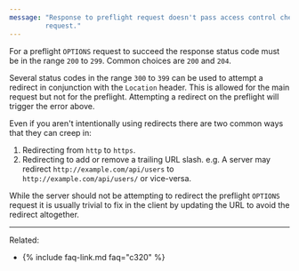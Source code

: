 ```yaml
---
message: "Response to preflight request doesn't pass access control check: Redirect is not allowed for a preflight
         request."
---
```


For a preflight `OPTIONS` request to succeed the response status code must be in the range `200` to `299`. Common
choices are `200` and `204`.

Several status codes in the range `300` to `399` can be used to attempt a redirect in conjunction with the `Location`
header. This is allowed for the main request but not for the preflight. Attempting a redirect on the preflight will
trigger the error above.

Even if you aren't intentionally using redirects there are two common ways that they can creep in:

1. Redirecting from `http` to `https`.
2. Redirecting to add or remove a trailing URL slash. e.g. A server may redirect `http://example.com/api/users` to
   `http://example.com/api/users/` or vice-versa.

While the server should not be attempting to redirect the preflight `OPTIONS` request it is usually trivial to fix in
the client by updating the URL to avoid the redirect altogether.

---

Related:

* {% include faq-link.md faq="c320" %}

